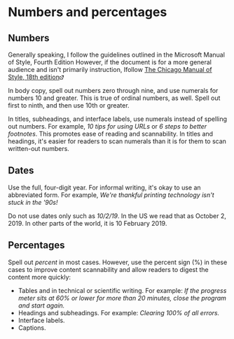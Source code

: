 Numbers and percentages
=======================

Numbers
-------

Generally speaking, I follow the guidelines outlined in the Microsoft
Manual of Style, Fourth Edition However, if the document is for a more
general audience and isn't primarily instruction, Ifollow <a href="http://login.chicagomanualofstyle.org/action/login" target="_new"> The Chicago
Manual of Style, 18th edition</a>![](Resources/Images/offsite-link.png)

In body copy, spell out numbers zero through nine, and use numerals for
numbers 10 and greater. This is true of ordinal numbers, as well. Spell
out first to ninth, and then use 10th or greater.

In titles, subheadings, and interface labels, use numerals instead of
spelling out numbers. For example, *10 tips for using URLs* or *6
steps to better footnotes*. This promotes ease of reading and
scannability. In titles and headings, it's easier for readers to scan
numerals than it is for them to scan written-out numbers.

Dates
-----

Use the full, four-digit year. For informal writing, it's okay to use an
abbreviated form. For example, *We're thankful printing technology isn't stuck in the '90s!*

Do not use dates only such as *10/2/19*. In the US we read that as
October 2, 2019. In other parts of the world, it is 10 February 2019.

Percentages
-----------

Spell out *percent* in most cases. However, use the percent sign (%) in
these cases to improve content scannability and allow readers to digest
the content more quickly:

* Tables and in technical or scientific writing. For example: *If the progress meter sits at 60% or lower for more than 20 minutes, close the program and start again.*
* Headings and subheadings. For example: *Clearing 100% of all errors.*
* Interface labels.
* Captions.
